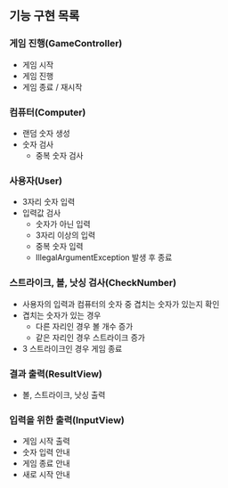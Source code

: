 ## 기능 구현 목록

### 게임 진행(GameController)
- 게임 시작
- 게임 진행
- 게임 종료 / 재시작

### 컴퓨터(Computer)
- 랜덤 숫자 생성
- 숫자 검사
  - 중복 숫자 검사

### 사용자(User)
- 3자리 숫자 입력
- 입력값 검사
  - 숫자가 아닌 입력
  - 3자리 이상의 입력
  - 중복 숫자 입력
  - IllegalArgumentException 발생 후 종료

### 스트라이크, 볼, 낫싱 검사(CheckNumber)
- 사용자의 입력과 컴퓨터의 숫자 중 겹치는 숫자가 있는지 확인
- 겹치는 숫자가 있는 경우
  - 다른 자리인 경우 볼 개수 증가
  - 같은 자리인 경우 스트라이크 증가
- 3 스트라이크인 경우 게임 종료

### 결과 출력(ResultView)
- 볼, 스트라이크, 낫싱 출력

### 입력을 위한 출력(InputView)
- 게임 시작 출력
- 숫자 입력 안내
- 게임 종료 안내
- 새로 시작 안내